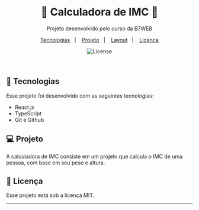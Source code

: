 <h1 align="center"> 🚀 Calculadora de IMC 🚀 </h1>

<p align="center">
Projeto desenvolvido pelo curso da B7WEB
</p>

<p align="center">
  <a href="#-tecnologias">Tecnologias</a>&nbsp;&nbsp;&nbsp;|&nbsp;&nbsp;&nbsp;
  <a href="#-projeto">Projeto</a>&nbsp;&nbsp;&nbsp;|&nbsp;&nbsp;&nbsp;
  <a href="#-layout">Layout</a>&nbsp;&nbsp;&nbsp;|&nbsp;&nbsp;&nbsp;
  <a href="#memo-licença">Licença</a>
</p>

<p align="center">
  <img alt="License" src="https://img.shields.io/static/v1?label=license&message=MIT&color=49AA26&labelColor=000000">
</p>

<br>


## 🚀 Tecnologias

Esse projeto foi desenvolvido com as seguintes tecnologias:

- React.js
- TypeScript
- Git e Github

## 💻 Projeto

A calculadora de IMC consiste em um projeto que calcula o IMC de uma pessoa, com base em seu peso e altura.

## :memo: Licença

Esse projeto está sob a licença MIT.

---
